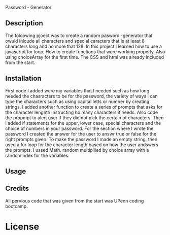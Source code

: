 Password - Generator


## Description
 The foloowing pjoect was to create a random pasword -generator that owuld inlcude
  all characters and special caracters that is at least 8 characters long
 and no more that 128. In this project I learned how to use a javascript for loop. How to 
 create functions that were working properly. Also using choiceArray for the first time.
  The CSS and html was already included from the start.

 ## Installation
 First code I added were my variables that I needed such as how long needed 
 the chasracters to be for the password, the variety of ways I can type
 the characters such as using capital letts or number by creating strings. I added
 another function to create a series of prompts that asks for the character lenghth instructing
 ho many characters it needs. Also code the propmpt to alert user if they did not pick the certain 
 of characters. Then I added if statements for the upper, lower case, special characters and 
 the choice of numbers in your password. For the section where I wrote the password I 
 created the answer for the user to answr true or false for the right prompts given. To
 make the password I made an empty string, then used a for loop for the character length based 
 on how the user andswers the prompts. I ussed Math. random multipilied by choice array with a randomIndex for the variables.

 ## Usage

 ## Credits

All pervious code that was given from the start was UPenn coding bootcamp.

# License
